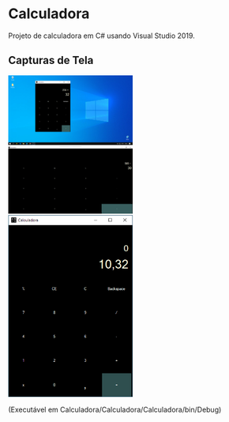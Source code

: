 # Calculadora
Projeto de calculadora em C# usando Visual Studio 2019.

## Capturas de Tela
<div width='50%'>
<img src="https://github.com/niccampanelli/Calculadora/blob/master/assets/Captura%20de%20tela%202021-04-01%20044930.png" width='50%'></img>
<img src="https://github.com/niccampanelli/Calculadora/blob/master/assets/Captura%20de%20tela%202021-04-01%20045010.png" width='50%'></img>
</div>
<img src="https://github.com/niccampanelli/Calculadora/blob/master/assets/Captura%20de%20tela%202021-04-01%20045054.png" width='50%'></img>
</div>
<div>

(Executável em Calculadora/Calculadora/Calculadora/bin/Debug)
